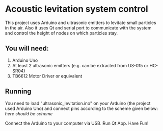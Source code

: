 # Acoustic levitation system control
This project uses Arduino and ultrasonic emitters to levitate small particles in the air. Also it uses Qt and serial port to communicate with the system and control the height of nodes on which particles stay.

## You will need:
1. Arduino Uno
2. At least 2 ultrasonic emitters (e.g. can be extracted from US-015 or HC-SR04)
3. TB6612 Motor Driver or equivalent

## Running
You need to load "ultrasonic_levitation.ino" on your Arduino (the project used Arduino Uno) and connect pins according to the scheme given below:
*here should be scheme*

Connect the Arduino to your computer via USB. Run Qt App. Have Fun!
